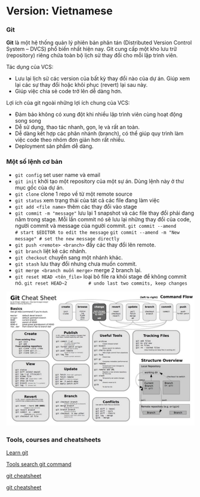 Version: Vietnamese
==========================
### Git
**Git** là một hệ thống quản lý phiên bản phân tán (Distributed Version Control System – DVCS) phổ biến nhất hiện nay. Git cung cấp một kho lưu trữ (repository) riêng chứa toàn bộ lịch sử thay đổi cho mỗi lập trình viên.

Tác dụng của VCS:

  - Lưu lại lịch sử các version của bất kỳ thay đổi nào của dự án. Giúp xem lại các sự thay đổi hoặc khôi phục (revert) lại sau này.
  - Giúp việc chia sẻ code trở lên dễ dàng hơn.

Lợi ích của git ngoài những lợi ích chung của VCS:

  - Đảm bảo không có xung đột khi nhiều lập trình viên cùng hoạt động song song
  - Dễ sử dụng, thao tác nhanh, gọn, lẹ và rất an toàn.
  - Dễ dàng kết hợp các phân nhánh (branch), có thể giúp quy trình làm việc code theo nhóm đơn giản hơn rất nhiều.
  - Deployment sản phẩm dễ dàng.

### Một số lệnh cơ bản

- `git config` set user name và email
- `git init` khởi tạo một repository của một sự án. Dùng lệnh này ở thư mục gốc của dự án.
- `git clone` clone 1 repo về từ một remote source
- `git status` xem trạng thái của tát cả các file đang làm việc
- `git add <file name>` thêm các thay đổi vào stage
- `git commit -m "message"` lưu lại 1 snapshot và các file thay đổi phải đang nằm trong stage. Mỗi lần commit nó sẽ lưu lại những thay đổi của code, người commit và message của người commit. `git commit --amend                  # start $EDITOR to edit the message` `git commit --amend -m "New message" # set the new message directly`
- `git push <remote> <branch>` đẩy các thay đổi lên remote.
- `git branch` liệt kê các nhánh.
- `git checkout` chuyển sang một nhánh khác.
- `git stash` lưu thay đổi nhưng chưa muốn commit.
- `git merge <branch muốn merge>` merge 2 branch lại.
- `git reset HEAD <tên_file>` loại bỏ file ra khỏi stage để không commit nó. `git reset HEAD~2        # undo last two commits, keep changes`

![cheatsheet](./images/cheatsheet-git.jpg)

### Tools, courses and cheatsheets

[Learn git](https://learngitbranching.js.org/)

[Tools search git command](https://gitexplorer.com/)

[git cheatsheet](https://gitsheet.wtf)

[git cheatsheet](https://ndpsoftware.com/git-cheatsheet.html)
